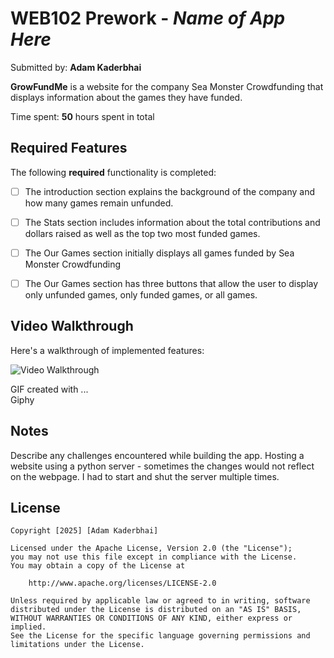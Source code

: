 # WEB102 Prework - *Name of App Here*

Submitted by: **Adam Kaderbhai**

**GrowFundMe** is a website for the company Sea Monster Crowdfunding that displays information about the games they have funded.

Time spent: **50** hours spent in total

## Required Features

The following **required** functionality is completed:

* [ ] The introduction section explains the background of the company and how many games remain unfunded.
* [ ] The Stats section includes information about the total contributions and dollars raised as well as the top two most funded games.
* [ ] The Our Games section initially displays all games funded by Sea Monster Crowdfunding
* [ ] The Our Games section has three buttons that allow the user to display only unfunded games, only funded games, or all games.


## Video Walkthrough

Here's a walkthrough of implemented features:

<img
src='https://media2.giphy.com/media/v1.Y2lkPTc5MGI3NjExMjlnZTdibTlvcnVmMW5kdXdwczR0NWN1YjJsbGQzN2czOWNtNm91NiZlcD12MV9pbnRlcm5hbF9naWZfYnlfaWQmY3Q9Zw/lmWlM6Bti3XkkOoV7o/giphy.gif' title='Video Walkthrough' width='' alt='Video Walkthrough' />

<!-- Replace this with whatever GIF tool you used! -->
GIF created with ...  
Giphy

## Notes

Describe any challenges encountered while building the app.
Hosting a website using a python server - sometimes the changes would not reflect on the webpage. I had to start and shut the server multiple times.

## License

    Copyright [2025] [Adam Kaderbhai]

    Licensed under the Apache License, Version 2.0 (the "License");
    you may not use this file except in compliance with the License.
    You may obtain a copy of the License at

        http://www.apache.org/licenses/LICENSE-2.0

    Unless required by applicable law or agreed to in writing, software
    distributed under the License is distributed on an "AS IS" BASIS,
    WITHOUT WARRANTIES OR CONDITIONS OF ANY KIND, either express or implied.
    See the License for the specific language governing permissions and
    limitations under the License.
